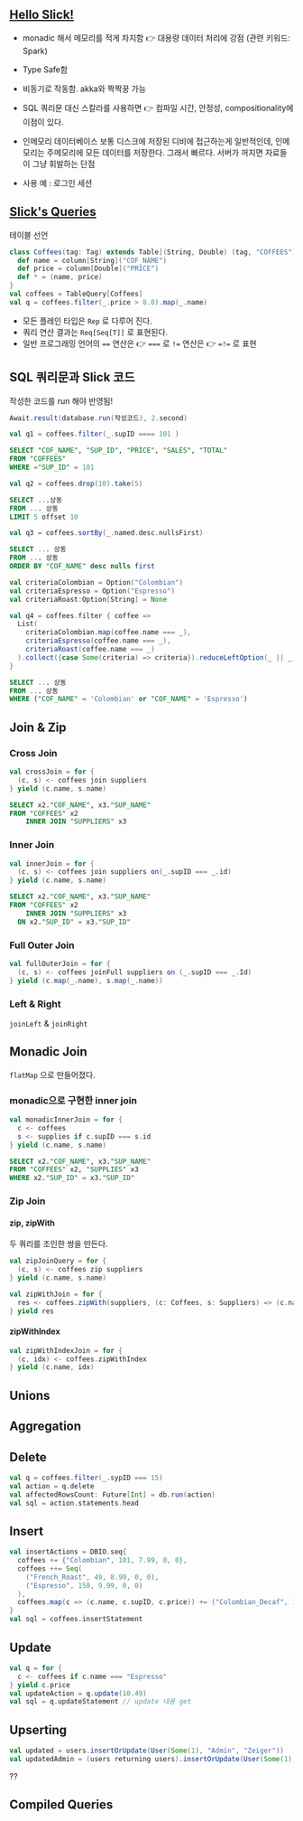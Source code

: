 ## [Hello Slick!](https://scala-slick.org/doc/3.1.1/gettingstarted.html)

* monadic 해서 메모리를 적게 차지함 👉 대용량 데이터 처리에 강점 (관련 키워드: Spark)
* Type Safe함
* 비동기로 작동함. akka와 짝짝꿍 가능
* SQL 쿼리문 대신 스칼라를 사용하면 👉 컴파일 시간, 안정성, compositionality에 이점이 있다.

* 인메모리 데이터베이스
  보통 디스크에 저장된 디비에 접근하는게 일반적인데, 인메모리는 주메모리에 모든 데이터를 저장한다. 그래서 빠르다.
  서버가 꺼지면 자료들이 그냥 휘발하는 단점
* 사용 예 : 로그인 세션



## [Slick's Queries](http://scala-slick.org/doc/3.0.0/queries.html)

테이블 선언

```scala
class Coffees(tag: Tag) extends Table](String, Double) (tag, "COFFEES") {
  def name = column[String]("COF_NAME")
  def price = column[Double]("PRICE")
  def * = (name, price)
}
val coffees = TableQuery[Coffees]
val q = coffees.filter(_.price > 8.0).map(_.name)
```

* 모든 플레인 타입은 `Rep`	로 다루어 진다. 
* 쿼리 연산 결과는 `Req[Seq[T]]`	 로 표현된다.
* 일반 프로그래밍 언어의 
  `==` 연산은 👉 `===` 로
  `!=` 연산은 👉 `=!=` 로 표현



## SQL 쿼리문과 Slick 코드

작성한 코드를 run 해야 반영됨!

```scala
Await.result(database.run(작성코드), 2.second)
```



```scala
val q1 = coffees.filter(_.supID ==== 101 )
```

```sql
SELECT "COF_NAME", "SUP_ID", "PRICE", "SALES", "TOTAL"
FROM "COFFEES"
WHERE ="SUP_ID" = 101 
```



```scala
val q2 = coffees.drop(10).take(5)
```

```SQL
SELECT ...상동
FROM ... 상동
LIMIT 5 offset 10
```



```scala
val q3 = coffees.sortBy(_.named.desc.nullsFirst)
```

```sql
SELECT ... 상동
FROM ... 상동
ORDER BY "COF_NAME" desc nulls first
```



```scala
val criteriaColombian = Option("Colombian")
val criteriaEspresso = Option("Espresso")
val criteriaRoast:Option[String] = None

val q4 = coffees.filter { coffee =>
  List(
  	criteriaColombian.map(coffee.name === _),
    criteriaEspresso(coffee.name === _),
    criteriaRoast(coffee.name === _)
  ).collect({case Some(criteria) => criteria}).reduceLeftOption(_ || _).getOrElse(true:Column[Boolean])
}
```

```sql
SELECT ... 상동
FROM ... 상동	
WHERE ("COF_NAME" = 'Colombian' or "COF_NAME" = 'Espresso')
```



## Join & Zip

### Cross Join

```scala
val crossJoin = for {
  (c, s) <- coffees join suppliers
} yield (c.name, s.name)
```

```sql
SELECT x2."COF_NAME", x3."SUP_NAME"
FROM "COFFEES" x2
	INNER JOIN "SUPPLIERS" x3
```

### Inner Join

```scala
val innerJoin = for {
  (c, s) <- coffees join suppliers on(_.supID === _.id)
} yield (c.name, s.name)
```

```sql
SELECT x2."COF_NAME", x3."SUP_NAME"
FROM "COFFEES" x2 
	INNER JOIN "SUPPLIERS" x3
  ON x2."SUP_ID" = x3."SUP_ID"
```

### Full Outer Join

```scala
val fullOuterJoin = for {
  (c, s) <- coffees joinFull suppliers on (_.supID === _.Id)
} yield (c.map(_.name), s.map(_.name))
```

### Left & Right

`joinLeft` & `joinRight`



## Monadic Join

`flatMap` 으로 만들어졌다.

### monadic으로 구현한 inner join

```scala
val monadicInnerJoin = for {
  c <- coffees
  s <- supplies if c.supID === s.id
} yield (c.name, s.name)
```

```sql
SELECT x2."COF_NAME", x3."SUP_NAME"
FROM "COFFEES" x2, "SUPPLIES" x3
WHERE x2."SUP_ID" = x3."SUP_ID"
```



### Zip Join

#### zip, zipWith

두 쿼리를 조인한 쌍을 만든다.

```scala
val zipJoinQuery = for {
  (c, s) <- coffees zip suppliers
} yield (c.name, s.name)

val zipWithJoin = for {
  res <- coffees.zipWith(suppliers, (c: Coffees, s: Suppliers) => (c.name, s.name))
} yield res
```

#### zipWithIndex

```scala
val zipWithIndexJoin = for {
  (c, idx) <- coffees.zipWithIndex
} yield (c.name, idx)
```



## Unions

## Aggregation



## Delete

```scala
val q = coffees.filter(_.sypID === 15)
val action = q.delete
val affectedRowsCount: Future[Int] = db.run(action)
val sql = action.statements.head
```



## Insert

```scala
val insertActions = DBIO.seq{
  coffees += {"Colombian", 101, 7.99, 0, 0},
  coffees ++= Seq(
  	("French_Roast", 49, 8.99, 0, 0),
  	("Espresso", 150, 9.99, 0, 0)
  ),
  coffees.map(c => (c.name, c.supID, c.price)) += ("Colombian_Decaf", 101, 8.99)
}
val sql = coffees.insertStatement
```



## Update

```scala
val q = for {
  c <- coffees if c.name === "Espresso"
} yield c.price
val updateAction = q.update(10.49)
val sql = q.updateStatement	// update 내용 get
```



## Upserting

```scala
val updated = users.insertOrUpdate(User(Some(1), "Admin", "Zeiger"))
val updatedAdmin = (users returning users).insertOrUpdate(User(Some(1), "Slick Admin", "Zeiger"))
```

??



## Compiled Queries



